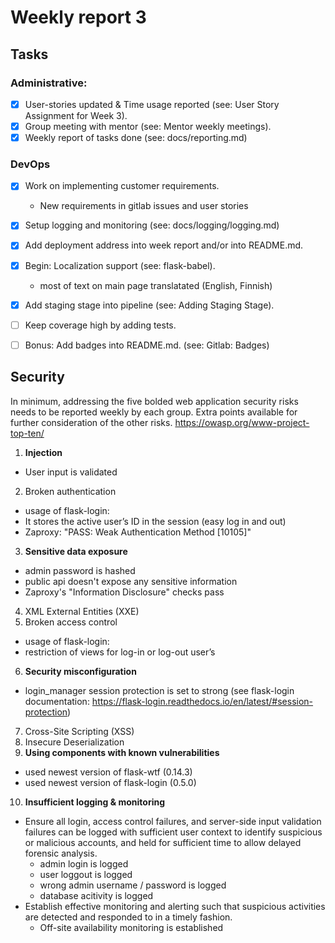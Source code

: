 # Weekly report 3

## Tasks

### Administrative:

- [x] User-stories updated & Time usage reported (see: User Story Assignment for Week 3).
- [x] Group meeting with mentor (see: Mentor weekly meetings).
- [x] Weekly report of tasks done (see: docs/reporting.md)

### DevOps

- [x] Work on implementing customer requirements.
  - New requirements in gitlab issues and user stories
- [x] Setup logging and monitoring (see: docs/logging/logging.md)
- [x] Add deployment address into week report and/or into README.md.
- [x] Begin: Localization support (see: flask-babel).
  - most of text on main page translatated (English, Finnish)
- [x] Add staging stage into pipeline (see: Adding Staging Stage).
- [ ] Keep coverage high by adding tests.
- [ ] Bonus: Add badges into README.md. (see: Gitlab: Badges)



## Security

In minimum, addressing the five bolded web application security risks needs to be reported
weekly by each group. Extra points available for further consideration of the other risks.
https://owasp.org/www-project-top-ten/

1. **Injection**
- User input is validated
2. Broken authentication
- usage of flask-login: 
- It stores the active user’s ID in the session (easy log in and out)
- Zaproxy: "PASS: Weak Authentication Method [10105]"
3. **Sensitive data exposure**
- admin password is hashed
- public api doesn't expose any sensitive information
- Zaproxy's "Information Disclosure" checks pass
4. XML External Entities (XXE)
5. Broken access control
- usage of flask-login:
- restriction of views for log-in or log-out user’s
6. **Security misconfiguration**
- login_manager session protection is set to strong (see flask-login documentation: https://flask-login.readthedocs.io/en/latest/#session-protection)
7. Cross-Site Scripting (XSS)
8. Insecure Deserialization
9. **Using components with known vulnerabilities**
- used newest version of flask-wtf (0.14.3)
- used newest version of flask-login (0.5.0)
10. **Insufficient logging & monitoring**
  * Ensure all login, access control failures, and server-side input validation failures can be logged with
    sufficient user context to identify suspicious or malicious accounts, and held for sufficient time to allow delayed forensic analysis.
    - admin login is logged
    - user loggout is logged
    - wrong admin username / password is logged
    - database acitivity is logged
  * Establish effective monitoring and alerting such that suspicious activities are detected and responded to in a timely fashion.
    - Off-site availability monitoring is established